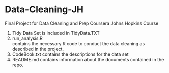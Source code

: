 # Data-Cleaning-JH
Final Project for Data Cleaning and Prep Coursera Johns Hopkins Course
1. Tidy Data Set is included in TidyData.TXT
2. run_analysis.R   
contains the necessary R code to conduct the data cleaning as described in the project.
3. CodeBook.txt 
contains the descriptions for the data set
4. README.md
contains information about the documents contained in the repo.
